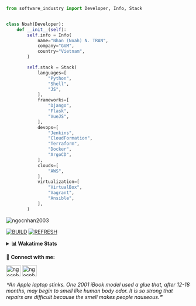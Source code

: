 ```python
from software_industry import Developer, Info, Stack


class Noah(Developer):
    def __init__(self):
        self.info = Info(
            name="Nhan (Noah) N. TRAN",
            company="GVM",
            country="Vietnam",
        )

        self.stack = Stack(
            languages=[
                "Python",
                "Shell",
                "JS",
            ],
            frameworks=[
                "Django",
                "Flask",
                "VueJS",
            ],
            devops=[
                "Jenkins",
                "CloudFormation",
                "Terraform",
                "Docker",
                "ArgoCD",
            ],
            clouds=[
                "AWS",
            ],
            virtualization=[
                "VirtualBox",
                "Vagrant",
                "Ansible",
            ],
        )
```
<img src="https://komarev.com/ghpvc/?username=ngocnhan2003&label=Profile%20views&color=0e75b6&style=flat" alt="ngocnhan2003" /> 

[![BUILD](https://github.com/ngocnhan2003/ngocnhan2003/actions/workflows/001_build.yml/badge.svg)](https://github.com/ngocnhan2003/ngocnhan2003/actions/workflows/001_build.yml)
[![REFRESH](https://github.com/ngocnhan2003/ngocnhan2003/actions/workflows/002_refresh.yml/badge.svg)](https://github.com/ngocnhan2003/ngocnhan2003/actions/workflows/002_refresh.yml)

<details> 
  <summary><b>📊 Wakatime Stats</b></summary>
  <br>
  
<!--START_SECTION:waka-->
![Code Time](http://img.shields.io/badge/Code%20Time-664%20hrs%201%20min-blue)

**I'm a Night 🦉** 

```text
🌞 Morning    82 commits     ███░░░░░░░░░░░░░░░░░░░░░░   12.48% 
🌆 Daytime    105 commits    ████░░░░░░░░░░░░░░░░░░░░░   15.98% 
🌃 Evening    451 commits    █████████████████░░░░░░░░   68.65% 
🌙 Night      19 commits     ░░░░░░░░░░░░░░░░░░░░░░░░░   2.89%

```
📅 **I'm Most Productive on Saturday** 

```text
Monday       144 commits    █████░░░░░░░░░░░░░░░░░░░░   21.92% 
Tuesday      28 commits     █░░░░░░░░░░░░░░░░░░░░░░░░   4.26% 
Wednesday    24 commits     █░░░░░░░░░░░░░░░░░░░░░░░░   3.65% 
Thursday     5 commits      ░░░░░░░░░░░░░░░░░░░░░░░░░   0.76% 
Friday       4 commits      ░░░░░░░░░░░░░░░░░░░░░░░░░   0.61% 
Saturday     277 commits    ██████████░░░░░░░░░░░░░░░   42.16% 
Sunday       175 commits    ██████░░░░░░░░░░░░░░░░░░░   26.64%

```


📊 **This Week I Spent My Time On** 

```text
⌚︎ Time Zone: Asia/Ho_Chi_Minh

💬 Programming Languages: 
No Activity Tracked This Week

🔥 Editors: 
No Activity Tracked This Week

💻 Operating System: 
No Activity Tracked This Week

```

**I Mostly Code in Python** 

```text
Python                   15 repos            ███████████░░░░░░░░░░░░░░   45.45% 
JavaScript               6 repos             ████░░░░░░░░░░░░░░░░░░░░░   18.18% 
TypeScript               2 repos             █░░░░░░░░░░░░░░░░░░░░░░░░   6.06% 
Kotlin                   2 repos             █░░░░░░░░░░░░░░░░░░░░░░░░   6.06% 
Vue                      2 repos             █░░░░░░░░░░░░░░░░░░░░░░░░   6.06%

```



 Last Updated on 18/03/2023 21:48:07 UTC+7
<!--END_SECTION:waka-->
</details>

🔗 **Connect with me:**

<a href="https://linkedin.com/in/ngocnhan2003" target="blank"><img align="center" src="https://raw.githubusercontent.com/rahuldkjain/github-profile-readme-generator/master/src/images/icons/Social/linked-in-alt.svg" alt="ngocnhan2003" height="30" width="40" /></a>
<a href="https://instagram.com/ngocnhan2003" target="blank"><img align="center" src="https://raw.githubusercontent.com/rahuldkjain/github-profile-readme-generator/master/src/images/icons/Social/instagram.svg" alt="ngocnhan2003" height="30" width="40" /></a>


<!--STARTS_HERE_QUOTE_README-->
<i>❝An Apple laptop stinks. One 2001 iBook model used a glue that, after 12-18 months, may begin to smell like human body odor. It is so strong that repairs are difficult because the smell makes people nauseous.❞</i>
<!--ENDS_HERE_QUOTE_README-->
